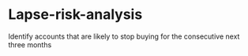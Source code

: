 # Lapse-risk-analysis
Identify accounts that are likely to stop buying for the consecutive next three months
